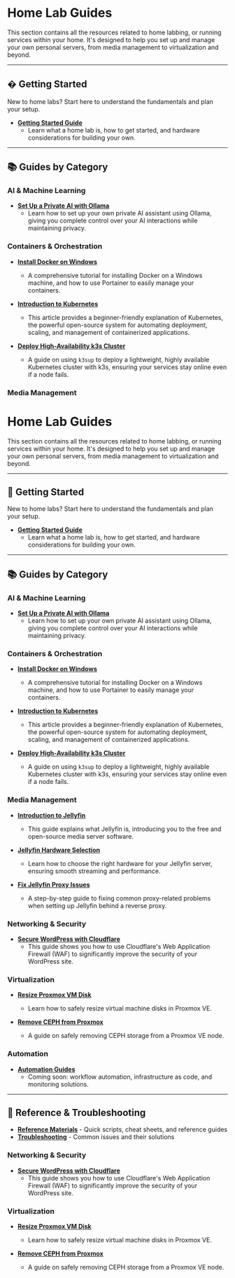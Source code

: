 # Home Lab Guides

This section contains all the resources related to home labbing, or running services within your home. It's designed to help you set up and manage your own personal servers, from media management to virtualization and beyond.

---

## � Getting Started

New to home labs? Start here to understand the fundamentals and plan your setup.

* **[Getting Started Guide](/home-lab/getting-started/index)**
    * Learn what a home lab is, how to get started, and hardware considerations for building your own.

---

## 📚 Guides by Category

### AI & Machine Learning

* **[Set Up a Private AI with Ollama](/home-lab/guides/ai/ollama-setup)**
    * Learn how to set up your own private AI assistant using Ollama, giving you complete control over your AI interactions while maintaining privacy.

### Containers & Orchestration

* **[Install Docker on Windows](/home-lab/guides/containers/docker-windows-install)**
    * A comprehensive tutorial for installing Docker on a Windows machine, and how to use Portainer to easily manage your containers.

* **[Introduction to Kubernetes](/home-lab/guides/containers/kubernetes-intro)**
    * This article provides a beginner-friendly explanation of Kubernetes, the powerful open-source system for automating deployment, scaling, and management of containerized applications.

* **[Deploy High-Availability k3s Cluster](/home-lab/guides/containers/k3s-ha-deployment)**
    * A guide on using `k3sup` to deploy a lightweight, highly available Kubernetes cluster with k3s, ensuring your services stay online even if a node fails.

### Media Management

# Home Lab Guides

This section contains all the resources related to home labbing, or running services within your home. It's designed to help you set up and manage your own personal servers, from media management to virtualization and beyond.

---

## 🚀 Getting Started

New to home labs? Start here to understand the fundamentals and plan your setup.

* **[Getting Started Guide](/home-lab/getting-started/index)**
    * Learn what a home lab is, how to get started, and hardware considerations for building your own.

---

## 📚 Guides by Category

### AI & Machine Learning

* **[Set Up a Private AI with Ollama](/home-lab/guides/ai/ollama-setup)**
    * Learn how to set up your own private AI assistant using Ollama, giving you complete control over your AI interactions while maintaining privacy.

### Containers & Orchestration

* **[Install Docker on Windows](/home-lab/guides/containers/docker-windows-install)**
    * A comprehensive tutorial for installing Docker on a Windows machine, and how to use Portainer to easily manage your containers.

* **[Introduction to Kubernetes](/home-lab/guides/containers/kubernetes-intro)**
    * This article provides a beginner-friendly explanation of Kubernetes, the powerful open-source system for automating deployment, scaling, and management of containerized applications.

* **[Deploy High-Availability k3s Cluster](/home-lab/guides/containers/k3s-ha-deployment)**
    * A guide on using `k3sup` to deploy a lightweight, highly available Kubernetes cluster with k3s, ensuring your services stay online even if a node fails.

### Media Management

* **[Introduction to Jellyfin](/home-lab/guides/media/jellyfin-intro)**
    * This guide explains what Jellyfin is, introducing you to the free and open-source media server software.

* **[Jellyfin Hardware Selection](/home-lab/guides/media/jellyfin-hardware-selection)**
    * Learn how to choose the right hardware for your Jellyfin server, ensuring smooth streaming and performance.

* **[Fix Jellyfin Proxy Issues](/home-lab/guides/media/jellyfin-proxy-troubleshooting)**
    * A step-by-step guide to fixing common proxy-related problems when setting up Jellyfin behind a reverse proxy.

### Networking & Security

* **[Secure WordPress with Cloudflare](/home-lab/guides/networking/cloudflare-wordpress-security)**
    * This guide shows you how to use Cloudflare's Web Application Firewall (WAF) to significantly improve the security of your WordPress site.

### Virtualization

* **[Resize Proxmox VM Disk](/home-lab/guides/virtualization/proxmox-disk-resize)**
    * Learn how to safely resize virtual machine disks in Proxmox VE.

* **[Remove CEPH from Proxmox](/home-lab/guides/virtualization/proxmox-ceph-removal)**
    * A guide on safely removing CEPH storage from a Proxmox VE node.

### Automation

* **[Automation Guides](/home-lab/guides/automation/index)**
    * Coming soon: workflow automation, infrastructure as code, and monitoring solutions.

---

## 🔧 Reference & Troubleshooting

* **[Reference Materials](/home-lab/reference/)** - Quick scripts, cheat sheets, and reference guides
* **[Troubleshooting](/home-lab/troubleshooting/)** - Common issues and their solutions

### Networking & Security

* **[Secure WordPress with Cloudflare](/home-lab/guides/networking/cloudflare-wordpress-security)**
    * This guide shows you how to use Cloudflare's Web Application Firewall (WAF) to significantly improve the security of your WordPress site.

### Virtualization

* **[Resize Proxmox VM Disk](/home-lab/guides/virtualization/proxmox-disk-resize)**
    * Learn how to safely resize virtual machine disks in Proxmox VE.

* **[Remove CEPH from Proxmox](/home-lab/guides/virtualization/proxmox-ceph-removal)**
    * A guide on safely removing CEPH storage from a Proxmox VE node.